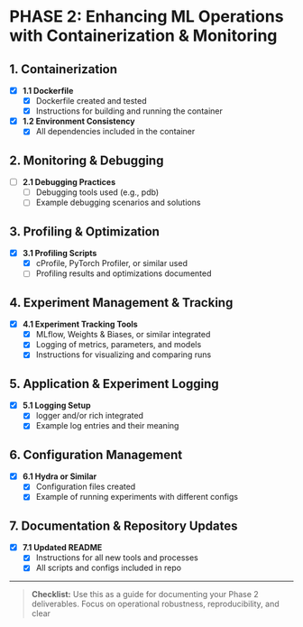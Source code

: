 # PHASE 2: Enhancing ML Operations with Containerization & Monitoring

## 1. Containerization
- [x] **1.1 Dockerfile**
  - [x] Dockerfile created and tested
  - [x] Instructions for building and running the container
- [x] **1.2 Environment Consistency**
  - [x] All dependencies included in the container

## 2. Monitoring & Debugging

- [ ] **2.1 Debugging Practices**
  - [ ] Debugging tools used (e.g., pdb)
  - [ ] Example debugging scenarios and solutions

## 3. Profiling & Optimization
- [X] **3.1 Profiling Scripts**
  - [X] cProfile, PyTorch Profiler, or similar used
  - [ ] Profiling results and optimizations documented

## 4. Experiment Management & Tracking
- [X] **4.1 Experiment Tracking Tools**
  - [X] MLflow, Weights & Biases, or similar integrated
  - [X] Logging of metrics, parameters, and models
  - [X] Instructions for visualizing and comparing runs

## 5. Application & Experiment Logging
- [X] **5.1 Logging Setup**
  - [X] logger and/or rich integrated
  - [X] Example log entries and their meaning

## 6. Configuration Management
- [X] **6.1 Hydra or Similar**
  - [X] Configuration files created
  - [X] Example of running experiments with different configs

## 7. Documentation & Repository Updates
- [X] **7.1 Updated README**
  - [X] Instructions for all new tools and processes
  - [X] All scripts and configs included in repo

---

> **Checklist:** Use this as a guide for documenting your Phase 2 deliverables. Focus on operational robustness, reproducibility, and clear

